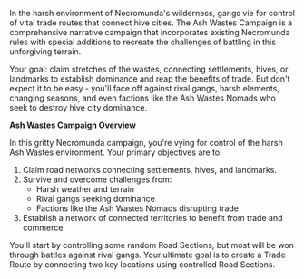 In the harsh environment of Necromunda's wilderness, gangs vie for control of vital trade routes that connect hive cities. The Ash Wastes Campaign is a comprehensive narrative campaign that incorporates existing Necromunda rules with special additions to recreate the challenges of battling in this unforgiving terrain.

Your goal: claim stretches of the wastes, connecting settlements, hives, or landmarks to establish dominance and reap the benefits of trade. But don't expect it to be easy - you'll face off against rival gangs, harsh elements, changing seasons, and even factions like the Ash Wastes Nomads who seek to destroy hive city dominance.




**Ash Wastes Campaign Overview**

In this gritty Necromunda campaign, you're vying for control of the harsh Ash Wastes environment. Your primary objectives are to:

1. Claim road networks connecting settlements, hives, and landmarks.
2. Survive and overcome challenges from:
	* Harsh weather and terrain
	* Rival gangs seeking dominance
	* Factions like the Ash Wastes Nomads disrupting trade
3. Establish a network of connected territories to benefit from trade and commerce

You'll start by controlling some random Road Sections, but most will be won through battles against rival gangs. Your ultimate goal is to create a Trade Route by connecting two key locations using controlled Road Sections.

